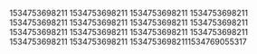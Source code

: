 1534753698211
1534753698211
1534753698211
1534753698211
1534753698211
1534753698211
1534753698211
1534753698211
1534753698211
1534753698211
1534753698211
1534753698211
1534753698211
1534753698211
15347536982111534769055317